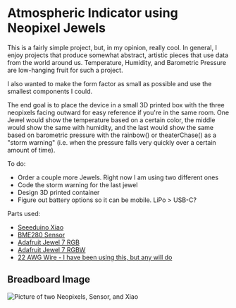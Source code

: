 # Atmospheric Indicator using Neopixel Jewels

This is a fairly simple project, but, in my opinion, really cool. In general, I enjoy projects that produce somewhat abstract, artistic pieces that use data from the world around us. Temperature, Humidity, and Barometric Pressure are low-hanging fruit for such a project. 

I also wanted to make the form factor as small as possible and use the smallest components I could.

The end goal is to place the device in a small 3D printed box with the three neopixels facing outward for easy reference if you're in the same room. One Jewel would show the temperature based on a certain color, the middle would show the same with humidity, and the last would show the same based on barometric pressure with the rainbow() or theaterChase() as a "storm warning" (i.e. when the pressure falls very quickly over a certain amount of time).

To do:
* Order a couple more Jewels. Right now I am using two different ones
* Code the storm warning for the last jewel
* Design 3D printed container
* Figure out battery options so it can be mobile. LiPo > USB-C?

Parts used:

* [Seeeduino Xiao](https://www.seeedstudio.com/Seeeduino-XIAO-Arduino-Microcontroller-SAMD21-Cortex-M0+-p-4426.html)
* [BME280 Sensor](https://www.amazon.com/gp/product/B01N47LZ4P/ref=ppx_yo_dt_b_search_asin_title?ie=UTF8&psc=1f)
* [Adafruit Jewel 7 RGB](https://www.adafruit.com/product/2226nnMaterial?hidden=yes&main_page=product_info&products_id=2226&gclid=Cj0KCQjwi7yCBhDJARIsAMWFScPwNtT3JpWPzmPmBQJgau7jMIXhg61gpJ46Kh5Rj5B9ODmnZWLjUb0aAtI8EALw_wcB)
* [Adafruit Jewel 7 RGBW](https://www.adafruit.com/product/2859)
* [22 AWG Wire - I have been using this, but any will do](https://www.amazon.com/gp/product/B07TX6BX47/ref=ppx_yo_dt_b_search_asin_title?ie=UTF8&psc=1)

## Breadboard Image

![Picture of two Neopixels, Sensor, and Xiao](https://i.imgur.com/HFIlbCU.jpg)
